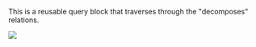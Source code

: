 This is a reusable query block that traverses through the "decomposes" relations.

![](https://raw.githubusercontent.com/opensourceBIM/BIMserver/master/Documentation/img/Decomposes.png)

